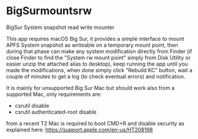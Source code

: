 # BigSurmountsrw
BigSur System snapshot read write mounter

This app requires macOS Big Sur, it provides a simple interface to mount APFS System snapshot as writeable on a temporary mount point, then during that phase can make any system modification directly from Finder (if close Finder to find the "System rw mount point" simply from Disk Utility or easier unzip the attached alias to desktop), keep running the app until you made the modifications, when done simply click "Rebuild KC" button, wait a couple of minutes to get a log (to check eventual errors) and notification.

It is mainly for unsupported Big Sur Mac but should work also from a supported Mac, only requirements are:

- csrutil disable
- csrutil authenticated-root disable

from a recent T2 Mac is required to boot CMD+R and disable security as explained here: https://support.apple.com/en-us/HT208198
